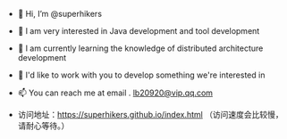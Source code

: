 - 👋 Hi, I’m @superhikers
- 👀 I am very interested in Java development and tool development
- 🌱 I am currently learning the knowledge of distributed architecture development
- 💞️ I'd like to work with you to develop something we're interested in
- 📫 You can reach me at email . lb20920@vip.qq.com

- 访问地址：https://superhikers.github.io/index.html （访问速度会比较慢，请耐心等待。）
<!---
superhikers/superhikers is a ✨ special ✨ repository because its `README.md` (this file) appears on your GitHub profile.
You can click the Preview link to take a look at your changes.
--->
